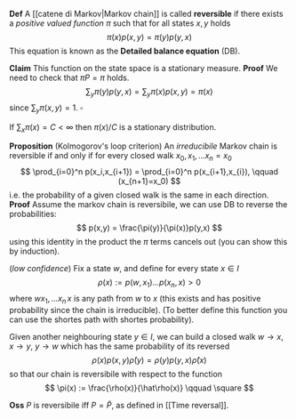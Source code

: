 
**Def** A [[catene di Markov|Markov chain]] is called **reversible** if there exists a _positive valued function_ $\pi$ such that for all states $x,y$ holds
$$
\pi(x)p(x,y) = \pi(y)p(y,x)
$$
This equation is known as the **Detailed balance equation** (DB).

**Claim** This function on the state space is a stationary measure.
**Proof** We need to check that $\pi P = \pi$ holds. 
$$
\sum_y \pi(y)p(y,x) = \sum_y \pi(x)p(x,y) = \pi(x)
$$
since $\sum_y\pi(x,y) = 1$. $\square$

If $\sum_x \pi(x) = C < \infty$ then $\pi(x)/C$ is a stationary distribution.


**Proposition** (Kolmogorov's loop criterion) An _irreducibile_ Markov chain is reversible if and only if for every closed walk $x_0,x_1,\dots x_n=x_0$ 
$$
\prod_{i=0}^n p(x_i,x_{i+1}) = \prod_{i=0}^n p(x_{i+1},x_{i}), \qquad (x_{n+1}=x_0)
$$
i.e. the probability of a given closed walk is the same in each direction.
**Proof** Assume the markov chain is reversibile, we can use DB to reverse the probabilities:
$$
p(x,y) = \frac{\pi(y)}{\pi(x)}p(y,x) 
$$
using this identity in the product the $\pi$  terms cancels out (you can show this by induction).

(_low confidence_) Fix a state $w$, and define for every state $x \in I$ 
$$
\rho(x):= p(w,x_1)\dots p(x_n,x) > 0
$$
where $wx_1,\dots x_n \,x$ is any path from $w$ to $x$ (this exists and has positive probability since the chain is irreducible). (To better define this function you can use the shortes path with shortes probability).

Given another neighbouring state $y \in I$, we can build a closed walk $w \to x$, $x \to y$, $y \to w$
which has the same probability of its reversed 
$$
\rho(x)p(x,y)\hat\rho(y) = \rho(y)p(y,x)\hat\rho(x)
$$
so that our chain is reversibile with respect to the function
$$
\pi(x) := \frac{\rho(x)}{\hat\rho(x)} \qquad \square
$$


**Oss** $P$ is reversibile iff $P = \tilde P$, as defined in [[Time reversal]].
